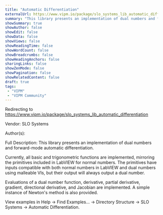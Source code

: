 ```yaml
---
title: "Automatic Differentiation"
externalUrl: https://www.vipm.io/package/slo_systems_lib_automatic_differentiation
summary: "This library presents an implementation of dual numbers and forward-mode automatic differentiation."
showSummary: true
showAuthor: false
showEdit: false
showData: false
showViews: false
showReadingTime: false
showWordCount: false
showBreadcrumbs: false
showHeadingAnchors: false
sharingLinks: false
showZenMode: false
showPagination: false
showRelatedContent: false
draft: true
tags:
 - "VIPM"
 - "VIPM Community"
---
```


Redirecting to https://www.vipm.io/package/slo_systems_lib_automatic_differentiation

Vendor: SLO Systems

Author(s):  
 
Full Description:
This library presents an implementation of dual numbers and forward-mode automatic differentiation.

Currently, all basic and trigonometric functions are implemented, mirroring the primitives included in LabVIEW for normal numbers. The primitives have inputs compatible with both normal numbers in LabVIEW and dual numbers using malleable VIs, but their output will always output a dual number.

Evaluations of a dual number function, derivative, partial derivative, gradient, directional derivative, and Jacobian are implemented. A simple instance of Newton's method is also provided.

View examples in Help -> Find Examples... -> Directory Structure -> SLO Systems -> Automatic Differentiation.